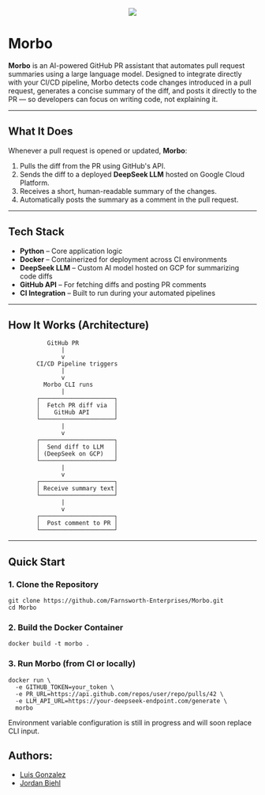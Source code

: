 <p align="center">
  <img src="https://michaelgmunz.com/wp-content/uploads/2016/09/morbo-doom.png">
</p>

# Morbo

**Morbo** is an AI-powered GitHub PR assistant that automates pull request summaries using a large language model. Designed to integrate directly with your CI/CD pipeline, Morbo detects code changes introduced in a pull request, generates a concise summary of the diff, and posts it directly to the PR — so developers can focus on writing code, not explaining it.

---

## What It Does

Whenever a pull request is opened or updated, **Morbo**:

1. Pulls the diff from the PR using GitHub's API.
2. Sends the diff to a deployed **DeepSeek LLM** hosted on Google Cloud Platform.
3. Receives a short, human-readable summary of the changes.
4. Automatically posts the summary as a comment in the pull request.

---

## Tech Stack

- **Python** – Core application logic
- **Docker** – Containerized for deployment across CI environments
- **DeepSeek LLM** – Custom AI model hosted on GCP for summarizing code diffs
- **GitHub API** – For fetching diffs and posting PR comments
- **CI Integration** – Built to run during your automated pipelines

---

## How It Works (Architecture)

```plaintext
           GitHub PR
               |
               v
        CI/CD Pipeline triggers
               |
               v
          Morbo CLI runs
               |
        ┌─────────────────────┐
        │  Fetch PR diff via  │
        │    GitHub API       │
        └─────────────────────┘
               |
               v
        ┌─────────────────────┐
        │  Send diff to LLM   │
        │ (DeepSeek on GCP)   │
        └─────────────────────┘
               |
               v
        ┌─────────────────────┐
        │ Receive summary text│
        └─────────────────────┘
               |
               v
        ┌─────────────────────┐
        │  Post comment to PR │
        └─────────────────────┘
```
---

## Quick Start

### 1. Clone the Repository

```
git clone https://github.com/Farnsworth-Enterprises/Morbo.git
cd Morbo
```

### 2. Build the Docker Container

```
docker build -t morbo .
```

### 3. Run Morbo (from CI or locally)

```
docker run \
  -e GITHUB_TOKEN=your_token \
  -e PR_URL=https://api.github.com/repos/user/repo/pulls/42 \
  -e LLM_API_URL=https://your-deepseek-endpoint.com/generate \
  morbo
```

Environment variable configuration is still in progress and will soon replace CLI input.

## Authors:

- [Luis Gonzalez](https://github.com/zluigon)
- [Jordan Biehl](https://github.com/jbiehl88)










